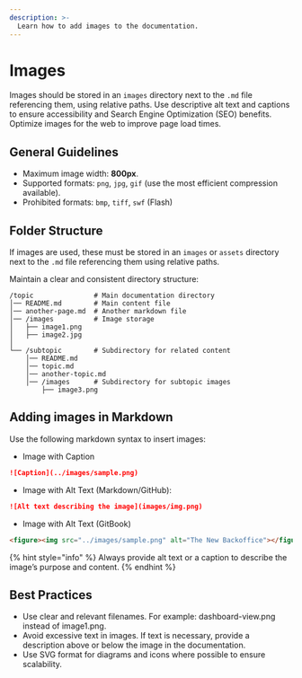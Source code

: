 ```yaml
---
description: >-
  Learn how to add images to the documentation.
---
```


# Images

Images should be stored in an `images` directory next to the `.md` file referencing them, using relative paths. Use descriptive alt text and captions to ensure accessibility and Search Engine Optimization (SEO) benefits. Optimize images for the web to improve page load times.

## General Guidelines

* Maximum image width: **800px**.
* Supported formats: `png`, `jpg`, `gif` (use the most efficient compression available).
* Prohibited formats: `bmp`, `tiff`, `swf` (Flash)

## Folder Structure

If images are used, these must be stored in an `images` or `assets` directory next to the `.md` file referencing them using relative paths.

Maintain a clear and consistent directory structure:

```plaintext
/topic               # Main documentation directory
│── README.md        # Main content file
│── another-page.md  # Another markdown file
│── /images          # Image storage
│   ├── image1.png
│   ├── image2.jpg
│
└── /subtopic        # Subdirectory for related content
    │── README.md
    │── topic.md
    │── another-topic.md  
    │── /images      # Subdirectory for subtopic images
        ├── image3.png
```

## Adding images in Markdown

Use the following markdown syntax to insert images:

* Image with Caption

```markdown
![Caption](../images/sample.png)
```

* Image with Alt Text (Markdown/GitHub):

```markdown
![Alt text describing the image](images/img.png)
```

* Image with Alt Text (GitBook)

```html
<figure><img src="../images/sample.png" alt="The New Backoffice"></figure>
```

{% hint style="info" %}
Always provide alt text or a caption to describe the image’s purpose and content.
{% endhint %}

## Best Practices

* Use clear and relevant filenames. For example: dashboard-view.png instead of image1.png.
* Avoid excessive text in images. If text is necessary, provide a description above or below the image in the documentation.
* Use SVG format for diagrams and icons where possible to ensure scalability.
